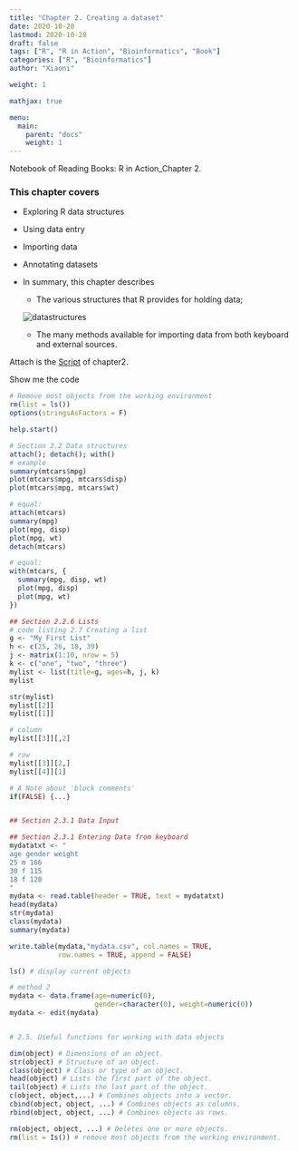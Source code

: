 ```yaml
---
title: "Chapter 2. Creating a dataset"
date: 2020-10-20
lastmod: 2020-10-28
draft: false
tags: ["R", "R in Action", "Bioinformatics", "Book"]
categories: ["R", "Bioinformatics"]
author: "Xiaoni"

weight: 1

mathjax: true

menu:
  main:
    parent: "docs"
    weight: 1
---
```


Notebook of Reading Books: R in Action_Chapter 2.

<!--more-->

### This chapter covers
  
- Exploring R data structures
  
- Using data entry
  
- Importing data
  
- Annotating datasets

- In summary, this chapter describes
  
  - The various structures that R provides for holding data;

  ![datastructures](datstr.png)
  
  - The many methods available for importing data from both keyboard and external sources.

Attach is the [Script](chapter2.R) of chapter2.

Show me the code <i class="far fa-hand-pointer"></i>

```r
# Remove most objects from the working environment
rm(list = ls())
options(stringsAsFactors = F)

help.start()

# Section 2.2 Data structures
attach(); detach(); with()
# example
summary(mtcars$mpg)
plot(mtcars$mpg, mtcars$disp)
plot(mtcars$mpg, mtcars$wt)

# equal:
attach(mtcars)
summary(mpg)
plot(mpg, disp)
plot(mpg, wt)
detach(mtcars)

# equal:
with(mtcars, {
  summary(mpg, disp, wt)
  plot(mpg, disp)
  plot(mpg, wt)
})

## Section 2.2.6 Lists
# code listing 2.7 Creating a list
g <- "My First List"
h <- c(25, 26, 18, 39)
j <- matrix(1:10, nrow = 5)
k <- c("one", "two", "three")
mylist <- list(title=g, ages=h, j, k)
mylist

str(mylist)
mylist[[2]]
mylist[[1]]

# column
mylist[[3]][,2]

# row
mylist[[3]][2,]
mylist[[4]][1]

# A Note about 'block comments'
if(FALSE) {...}


## Section 2.3.1 Data Input

## Section 2.3.1 Entering Data from keyboard
mydatatxt <- "
age gender weight
25 m 166
30 f 115
18 f 120
"
mydata <- read.table(header = TRUE, text = mydatatxt)
head(mydata)
str(mydata)
class(mydata)
summary(mydata)

write.table(mydata,"mydata.csv", col.names = TRUE,
            row.names = TRUE, append = FALSE)

ls() # display current objects

# method 2
mydata <- data.frame(age=numeric(0),
                     gender=character(0), weight=numeric(0))
mydata <- edit(mydata)


# 2.5. Useful functions for working with data objects

dim(object) # Dimensions of an object.
str(object) # Structure of an object.
class(object) # Class or type of an object.
head(object) # Lists the first part of the object.
tail(object) # Lists the last part of the object.
c(object, object,...) # Combines objects into a vector.
cbind(object, object, ...) # Combines objects as columns.
rbind(object, object, ...) # Combines objects as rows.

rm(object, object, ...) # Deletes one or more objects.
rm(list = Is()) # remove most objects from the working environment.
```
